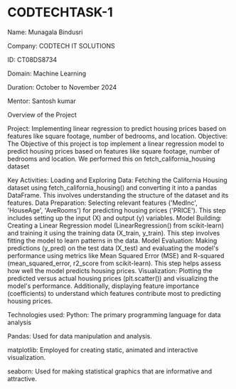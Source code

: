 # CODTECHTASK-1
Name: Munagala Bindusri

Company: CODTECH IT SOLUTIONS

ID: CT08DS8734

Domain: Machine Learning

Duration: October to November 2024

Mentor: Santosh kumar

Overview of the Project







Project: Implementing linear regression to predict housing prices based on features like square footage, number of bedrooms, and location.
Objective:
The Objective of this project is top implement a linear regression model to predict housing prices based on features like square footage, number of bedrooms and location. We performed this on fetch_california_housing dataset

Key Activities:
Loading and Exploring Data: Fetching the California Housing dataset using fetch_california_housing() and converting it into a pandas DataFrame. This involves understanding the structure of the dataset and its features. Data Preparation: Selecting relevant features ('MedInc', 'HouseAge', 'AveRooms') for predicting housing prices ('PRICE'). This step includes setting up the input (X) and output (y) variables. Model Building: Creating a Linear Regression model (LinearRegression() from scikit-learn) and training it using the training data (X_train, y_train). This step involves fitting the model to learn patterns in the data. Model Evaluation: Making predictions (y_pred) on the test data (X_test) and evaluating the model's performance using metrics like Mean Squared Error (MSE) and R-squared (mean_squared_error, r2_score from scikit-learn). This step helps assess how well the model predicts housing prices. Visualization: Plotting the predicted versus actual housing prices (plt.scatter()) and visualizing the model's performance. Additionally, displaying feature importance (coefficients) to understand which features contribute most to predicting housing prices.

Technologies used:
Python: The primary programming language for data analysis

Pandas: Used for data manipulation and analysis.

matplotlib: Employed for creating static, animated and interactive visualization.

seaborn: Used for making statistical graphics that are informative and attractive.






